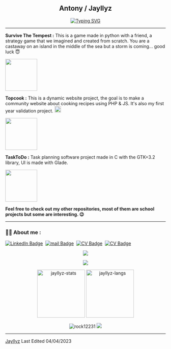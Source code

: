 <h2 align="center">Antony / Jayllyz</h2>

<p align="center">
  <a href="https://git.io/typing-svg"><img src="https://readme-typing-svg.demolab.com?font=Fira+Code&pause=1000&center=true&multiline=falsee&width=435&lines=ESGI+Student;Software+Develoment" alt="Typing SVG" /></a>
</p>

---

**Survive The Tempest :**
This is a game made in python with a friend, a strategy game that we imagined and created from scratch.
You are a castaway on an island in the middle of the sea but a storm is coming... good luck 😇

<a href="https://github.com/Jayllyz/SurvivetheTempest" target="_blank"><img height="100em" src="https://github-readme-stats.vercel.app/api/pin?username=jayllyz&repo=survivethetempest&theme=dark&bg_color=00000000&title_color=58A6FF"/></a>

**Topcook :** 
 This is a dynamic website project, the goal is to make a community website about cooking recipes
using PHP & JS. It's also my first year validation project.
<img src="https://github.com/Jayllyz/superSmashWB/blob/main/images/topcook_logo.svg" height="20em" > 

<a href="https://github.com/Jayllyz/Topcook" target="_blank"><img height="100em" src="https://github-readme-stats.vercel.app/api/pin?username=jayllyz&repo=topcook&theme=dark&bg_color=00000000&title_color=58A6FF"/></a>

**TaskToDo :**
  Task planning software project made in C with the GTK+3.2 library, UI is made with Glade.
  
<a href="https://github.com/Jayllyz/TaskToDo" target="_blank"><img height="100em" src="https://github-readme-stats.vercel.app/api/pin?username=jayllyz&repo=tasktodo&theme=dark&bg_color=00000000&title_color=58A6FF"/></a>

**Feel free to check out my other repositories, most of them are school projects but some are interesting. 😉**

---

### :man_technologist: About me :
  [![LinkedIn Badge](https://img.shields.io/badge/-antodavid-blue?style=flat-square&logo=Linkedin&logoColor=white&link=https://www.linkedin.com/in/antodavid/)](https://www.linkedin.com/in/antodavid/)&nbsp;
  [![mail Badge](https://img.shields.io/badge/-antonydavid945@gmail.com-red?style=flat-square&logo=Gmail&logoColor=white&link=mailto:antonydavid945@gmail.com)](mailto:antonydavid945@gmail.com)&nbsp;
  [![CV Badge](https://img.shields.io/badge/-CV-blue?style=flat-square&logo=ReadMe&logoColor=white&link=https://jayllyz.github.io/online-cv/)](https://jayllyz.github.io/online-cv/)&nbsp;
  [![CV Badge](https://img.shields.io/badge/-Playlist-brigthgreen?style=flat-square&color=1DB954&logo=Spotify&logoColor=white&link=https://open.spotify.com/playlist/5jjweWHLI4XcWsMEiTg0YB?si=d10523e71acb4c75)](https://open.spotify.com/playlist/5jjweWHLI4XcWsMEiTg0YB?si=d10523e71acb4c75)&nbsp;

<div align="center">
  <a href="https://spotify-github-profile.vercel.app/api/view?uid=4wts4nq3qaeb51i674dsrur7g&redirect=true" target="_blank"><img src="https://spotify-github-profile.vercel.app/api/view?uid=4wts4nq3qaeb51i674dsrur7g&cover_image=true&theme=natemoo-re&bar_color_cover=false&bar_color=53b14f"/></a>

<a href="https://www.codewars.com/users/Jayllyz" target="_blank"><img src="https://www.codewars.com/users/Jayllyz/badges/large"/></a>
  
<img height="150em" src="https://github-readme-stats.vercel.app/api?username=jayllyz&theme=dark&show_icons=true&bg_color=00000000&title_color=58A6FF" alt="jayllyz-stats"/>
<img height="150em" src="https://github-readme-stats.vercel.app/api/top-langs/?username=jayllyz&layout=compact&theme=dark&bg_color=00000000&hide=shaderlab,SCSS&langs_count=6&title_color=58A6FF" alt="jayllyz-langs"/>
 </div>
<p align="center"> <img src="https://komarev.com/ghpvc/?username=Jayllyz&label=Profile%20views&color=0e75b6&style=flat" alt="rock12231"/> <img src="https://img.shields.io/github/followers/Jayllyz"/></p>

------
[Jayllyz](https://github.com/Jayllyz)
Last Edited 04/04/2023
